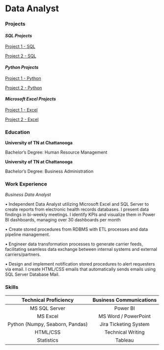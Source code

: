 # Data Analyst

### Projects
#### _SQL Projects_
[Project 1 - SQL](https://github.com/ClemonsJarred/DataAnalystPortfolio/blob/main/Vet_SQL.sql) 


[Project 2 - SQL](https://github.com/ClemonsJarred/DataAnalystPortfolio/blob/fa05d0378be3fdbfebe18ddd33f992d1e54b70ae/Game_Sales_SQL.sql)

#### _Python Projects_
[Project 1 - Python](https://github.com/ClemonsJarred/DataAnalystPortfolio/blob/main/diabetes1.ipynb)

[Project 2 - Python](https://github.com/ClemonsJarred/DataAnalystPortfolio/blob/main/hate-crime.ipynb)

#### _Microsoft Excel Projects_
[Project 1 - Excel](https://1drv.ms/x/s!AhEUIU-nD_3qgdNl2IZHRUtwuFct7Q?e=sNbjEf)

[Project 2 - Excel](https://1drv.ms/x/s!AhEUIU-nD_3qgdNc0M04XOTQ3dBiWA?e=CcGHGj)

### Education
**University of TN at Chattanooga**

Bachelor’s Degree: Human Resource Management

**University of TN at Chattanooga**

Bachelor’s Degree: Business Administration

### Work Experience
_Business Data Analyst_

•	Independent Data Analyst utilizing Microsoft Excel and SQL Server to create reports from electronic health records databases. I present data findings in bi-weekly meetings. I identify KPIs and visualize them in Power BI dashboards, managing over 30 dashboards per month

•	Create stored procedures from RDBMS with ETL processes and data pipeline management. 

•	Engineer data transformation processes to generate carrier feeds, facilitating seamless data exchange between internal systems and external carriers/partners.

•	Design and implement notification stored procedures to alert requesters via email. I create HTML/CSS emails that automatically sends emails using SQL Server Database Mail.

### Skills
| Technical Proficiency | Business Communications |
| :-----: | :---: |
| MS SQL Server | Power BI   |
| MS Excel | MS Word / PowerPoint   |
| Python (Numpy, Seaborn, Pandas) | Jira Ticketing System   |
| HTML/CSS | Technical Writing  |
| Statistics | Tableau |





